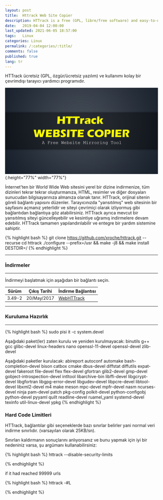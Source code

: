 ```yaml
---
layout: post
title:  Httrack Web Site Copier
description: HTTrack is a free (GPL, libre/free software) and easy-to-use offline browser utility.
date:   2019-04-04 12:00:00
last_updated: 2021-06-05 18:57:00
tags:   Linux
categories: Linux
permalink: /:categories/:title/
comments: false
published: true
lang: tr
---
```



HTTrack ücretsiz (GPL, özgür/ücretsiz yazılım) ve kullanımı kolay bir çevrimdışı tarayıcı yardımcı programıdır.

![HTTrack Website Copier](/images/httrack/HTTrack-Website-Copier.jpg "HTTrack Website Copier"){:height="77%" width="77%"}

İnternet'ten bir World Wide Web sitesini yerel bir dizine indirmenize, tüm dizinleri tekrar tekrar oluşturmanıza, HTML, resimler ve diğer dosyaları sunucudan bilgisayarınıza almanıza olanak tanır. HTTrack, orijinal sitenin göreli bağlantı yapısını düzenler. Tarayıcınızda "yansıtılmış" web sitesinin bir sayfasını açmanız yeterlidir ve siteyi çevrimiçi olarak izliyormuş gibi bağlantıdan bağlantıya göz atabilirsiniz. HTTrack ayrıca mevcut bir yansıtılmış siteyi güncelleyebilir ve kesintiye uğramış indirmelere devam edebilir. HTTrack tamamen yapılandırılabilir ve entegre bir yardım sistemine sahiptir. 


{% highlight bash %}
git clone https://github.com/xroche/httrack.git --recurse
cd httrack
./configure --prefix=/usr && make -j8 && make install DESTDIR=/
{% endhighlight %}

***
### **İndirmeler**

***

İndirmeyi başlatmak için aşağıdan bir bağlantı seçin. 

| Sürüm        | Çıkış Tarihi | İndirme Bağlantısı                                                               |
|--------------|--------------|----------------------------------------------------------------------------------|
| 3.49-2 | 20/May/2017   | [WebHTTrack](https://download.httrack.com/cserv.php3?File=httrack.tar.gz)   |

***

### **Kuruluma Hazırlık**

***
{% highlight bash %}
sudo pisi it -c system.devel

Aşağıdaki paket(ler) zaten kurulu ve yeniden kurulmayacak:
binutils          g++            gcc         glibc-devel
linux-headers
nano
openssl-11-devel  openssl-devel  zlib-devel

Aşağıdaki paketler kurulacak:
abireport                    autoconf          automake 
bash-completion-devel        bison             catbox 
cmake                        dbus-devel        diffstat 
diffutils                    expat-devel       fakeroot
file-devel                   flex              flex-devel
gfortran                     glib2-devel       gmp-devel
gobject-introspection-devel  intltool          libarchive-bin
libffi-devel                 libgcrypt-devel   libgfortran
libgpg-error-devel           libgudev-devel    libpcre-devel
libtool-devel                libxml2-devel     m4
make                         meson             mpc-devel
mpfr-devel                   nasm              ncurses-devel
ninja                        pam-devel         patch
pkg-config                   polkit-devel      python-configobj
python-devel                 pyyaml            quilt
readline-devel               ruamel_yaml       systemd-devel
texinfo                      util-linux-devel  ypkg
{% endhighlight %}


### Hard Code Limitleri

HTTrack, bağlantılar gibi seçeneklerde bazı sınırlar belirler yani normal veri indirme sınırlıdır. (varsayılan olarak 25KB/sn).

Sınırları kaldırmanın sonuçlarını anlıyorsanız ve bunu yapmak için iyi bir nedeniniz varsa, şu argümanı kullanabilirsiniz: 


{% highlight bash %}
httrack --disable-security-limits 
 
{% endhighlight %}

if it had reached 99999 urls

{% highlight bash %}
httrack -#L
 
{% endhighlight %}
